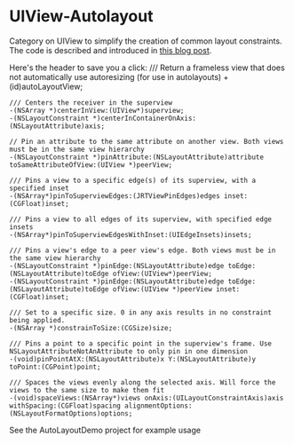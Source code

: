 UIView-Autolayout
=================

Category on UIView to simplify the creation of common layout constraints. The code is described and introduced in [this blog post](http://commandshift.co.uk/blog/2013/02/20/creating-individual-layout-constraints/).

Here's the header to save you a click:
    /// Return a frameless view that does not automatically use autoresizing (for use in autolayouts)
    +(id)autoLayoutView;

    /// Centers the receiver in the superview
    -(NSArray *)centerInView:(UIView*)superview;
    -(NSLayoutConstraint *)centerInContainerOnAxis:(NSLayoutAttribute)axis;

    // Pin an attribute to the same attribute on another view. Both views must be in the same view hierarchy
    -(NSLayoutConstraint *)pinAttribute:(NSLayoutAttribute)attribute toSameAttributeOfView:(UIView *)peerView;

    /// Pins a view to a specific edge(s) of its superview, with a specified inset
    -(NSArray*)pinToSuperviewEdges:(JRTViewPinEdges)edges inset:(CGFloat)inset;

    /// Pins a view to all edges of its superview, with specified edge insets
    -(NSArray*)pinToSuperviewEdgesWithInset:(UIEdgeInsets)insets;

    /// Pins a view's edge to a peer view's edge. Both views must be in the same view hierarchy
    -(NSLayoutConstraint *)pinEdge:(NSLayoutAttribute)edge toEdge:(NSLayoutAttribute)toEdge ofView:(UIView*)peerView;
    -(NSLayoutConstraint *)pinEdge:(NSLayoutAttribute)edge toEdge:(NSLayoutAttribute)toEdge ofView:(UIView *)peerView inset:(CGFloat)inset;

    /// Set to a specific size. 0 in any axis results in no constraint being applied.
    -(NSArray *)constrainToSize:(CGSize)size;

    /// Pins a point to a specific point in the superview's frame. Use NSLayoutAttributeNotAnAttribute to only pin in one dimension
    -(void)pinPointAtX:(NSLayoutAttribute)x Y:(NSLayoutAttribute)y toPoint:(CGPoint)point;

    /// Spaces the views evenly along the selected axis. Will force the views to the same size to make them fit
    -(void)spaceViews:(NSArray*)views onAxis:(UILayoutConstraintAxis)axis withSpacing:(CGFloat)spacing alignmentOptions:(NSLayoutFormatOptions)options;


See the AutoLayoutDemo project for example usage
